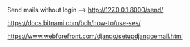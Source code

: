Send mails without login --> http://127.0.0.1:8000/send/

https://docs.bitnami.com/bch/how-to/use-ses/

https://www.webforefront.com/django/setupdjangoemail.html
